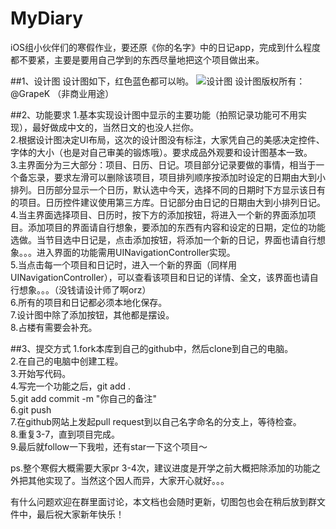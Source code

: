 # MyDiary
iOS组小伙伴们的寒假作业，要还原《你的名字》中的日记app，完成到什么程度都不要紧，主要是要用自己学到的东西尽量地把这个项目做出来。

##1、设计图
设计图如下，红色蓝色都可以哟。
![设计图](http://img.ui.cn/data/file/4/6/7/924764.png?imageMogr2/auto-orient/format/jpg/strip/thumbnail/!1800%3E/quality/90/)
设计图版权所有：@GrapeK （非商业用途）

##2、功能要求
1.基本实现设计图中显示的主要功能（拍照记录功能可不用实现），最好做成中文的，当然日文的也没人拦你。  
2.根据设计图决定UI布局，这次的设计图没有标注，大家凭自己的美感决定控件、字体的大小（也是对自己审美的锻炼哦）。要求成品外观要和设计图基本一致。  
3.主界面分为三大部分：项目、日历、日记。项目部分记录要做的事情，相当于一个备忘录，要求左滑可以删除该项目，项目排列顺序按添加时设定的日期由大到小排列。日历部分显示一个日历，默认选中今天，选择不同的日期时下方显示该日有的项目。日历控件建议使用第三方库。日记部分由日记的日期由大到小排列日记。  
4.当主界面选择项目、日历时，按下方的添加按钮，将进入一个新的界面添加项目。添加项目的界面请自行想象，要添加的东西有内容和设定的日期，定位的功能选做。当节目选中日记是，点击添加按钮，将添加一个新的日记，界面也请自行想象。。。进入界面的功能需用UINavigationController实现。  
5.当点击每一个项目和日记时，进入一个新的界面（同样用UINavigationController），可以查看该项目和日记的详情、全文，该界面也请自行想象。。。（没钱请设计师了啊orz）  
6.所有的项目和日记都必须本地化保存。  
7.设计图中除了添加按钮，其他都是摆设。  
8.占楼有需要会补充。  

##3、提交方式
1.fork本库到自己的github中，然后clone到自己的电脑。  
2.在自己的电脑中创建工程。  
3.开始写代码。  
4.写完一个功能之后，git add .  
5.git add commit -m "你自己的备注"  
6.git push  
7.在github网站上发起pull request到以自己名字命名的分支上，等待检查。  
8.重复3-7，直到项目完成。  
9.最后就follow一下我啦，还有star一下这个项目～  
  
ps.整个寒假大概需要大家pr 3-4次，建议进度是开学之前大概把除添加的功能之外把其他实现了。当然这个因人而异，大家开心就好。。。  
  
有什么问题欢迎在群里面讨论，本文档也会随时更新，切图包也会在稍后放到群文件中，最后祝大家新年快乐！  

